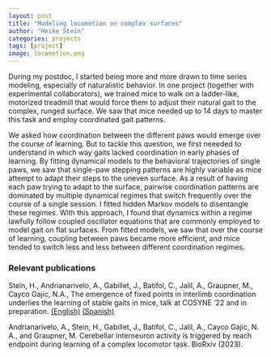 ```yaml
---
layout: post
title: "Modeling locomotion on complex surfaces"
author: "Heike Stein"
categories: projects
tags: [project]
image: locomotion.png
---
```


During my postdoc, I started being more and more drawn to time series modeling, especially of naturalistic behavior. In one project (together with experimental collaborators), we trained mice to walk on a ladder-like, motorized treadmill that would force them to adjust their natural gait to the complex, runged surface. We saw that mice needed up to 14 days to master this task and employ coordinated gait patterns.

We asked how coordination between the different paws would emerge over the course of learning. But to tackle this question, we first neeeded to understand in which way gaits lacked coordination in early phases of learning. By fitting dynamical models to the behavioral trajectories of single paws, we saw that single-paw stepping patterns are highly variable as mice attempt to adapt their steps to the uneven surface. As a result of having each paw trying to adapt to the surface, pairwise coordination patterns are dominated by multiple dynamical regimes that switch frequently over the course of a single session. I fitted hidden Markov models to disentangle these regimes. With this approach, I found that dynamics within a regime lawfully follow coupled oscillator equations that are commonly employed to model gait on flat surfaces. From fitted models, we saw that over the course of learning, coupling between paws became more efficient, and mice tended to switch less and less between different coordination regimes.

### Relevant publications

Stein, H., Andrianarivelo, A., Gabillet, J., Batifol, C., Jalil, A., Graupner, M., Cayco Gajic, N.A., The emergence of fixed points in interlimb coordination underlies the learning of stable gaits in mice, talk at COSYNE ‘22 and in preparation. [<i class="fab fa-youtube"></i> (English)](https://www.youtube.com/watch?v=DvsflwKOWs0&t=10960s) [<i class="fab fa-youtube"></i> (Spanish)](https://www.youtube.com/watch?v=gDxyvzCach4&t=3610s)

Andrianarivelo, A., Stein, H., Gabillet, J., Batifol, C., Jalil, A., Cayco Gajic, N. A., and Graupner, M. Cerebellar interneuron activity is triggered by reach endpoint during learning of a complex locomotor task. BioRxiv (2023). [<i class="fa fa-unlock"></i>](https://heikestein.github.io/assets/documents/Andrianarivelo_Biorxiv_2023.pdf)
